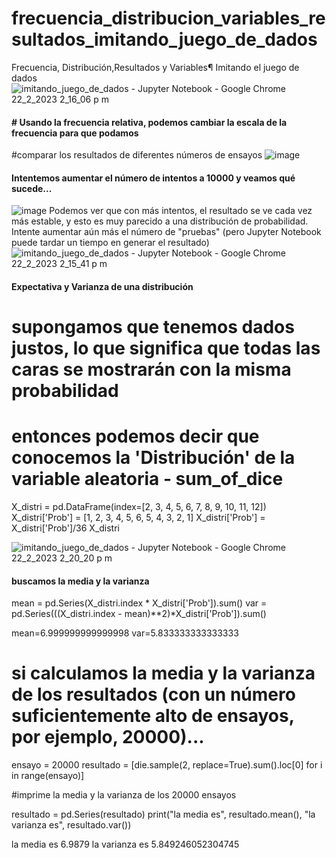 # frecuencia_distribucion_variables_resultados_imitando_juego_de_dados

Frecuencia, Distribución,Resultados y Variables¶
Imitando el juego de dados
![imitando_juego_de_dados - Jupyter Notebook - Google Chrome 22_2_2023 2_16_06 p  m](https://user-images.githubusercontent.com/91780371/220706394-08e74a18-8e28-4431-b0b6-dd7efa96b7a7.png)


#### # Usando la frecuencia relativa, podemos cambiar la escala de la frecuencia para que podamos 
#comparar los resultados de diferentes números de ensayos
![image](https://user-images.githubusercontent.com/91780371/220705545-8cf10b11-59ad-45b6-b859-4cf3c476264c.png)


#### Intentemos aumentar el número de intentos a 10000 y veamos qué sucede...
![image](https://user-images.githubusercontent.com/91780371/220705718-026f5db9-db29-4e68-bf82-e1cd6ecc51db.png)
Podemos ver que con más intentos, el resultado se ve cada vez más estable, y esto es muy parecido a una distribución de probabilidad.
Intente aumentar aún más el número de "pruebas" (pero Jupyter Notebook puede tardar un tiempo en generar el resultado)
![imitando_juego_de_dados - Jupyter Notebook - Google Chrome 22_2_2023 2_15_41 p  m](https://user-images.githubusercontent.com/91780371/220706463-d201b61e-f899-453e-b90a-51314349c309.png)

#### Expectativa y Varianza de una distribución


# supongamos que tenemos dados justos, lo que significa que todas las caras se mostrarán con la misma probabilidad
# entonces podemos decir que conocemos la 'Distribución' de la variable aleatoria - sum_of_dice


X_distri = pd.DataFrame(index=[2, 3, 4, 5, 6, 7, 8, 9, 10, 11, 12])
X_distri['Prob'] = [1, 2, 3, 4, 5, 6, 5, 4, 3, 2, 1]
X_distri['Prob'] = X_distri['Prob']/36
X_distri


![imitando_juego_de_dados - Jupyter Notebook - Google Chrome 22_2_2023 2_20_20 p  m](https://user-images.githubusercontent.com/91780371/220706360-23de2b03-68a9-4ba4-b606-ca3a8ab73391.png)

#### buscamos la media y la varianza
mean = pd.Series(X_distri.index * X_distri['Prob']).sum()
var = pd.Series(((X_distri.index - mean)**2)*X_distri['Prob']).sum()

mean=6.999999999999998 
var=5.833333333333333


# si calculamos la media y la varianza de los resultados (con un número suficientemente alto de ensayos, por ejemplo, 20000)...

ensayo = 20000
resultado = [die.sample(2, replace=True).sum().loc[0] for i in range(ensayo)]

#imprime la media y la varianza de los 20000 ensayos

resultado = pd.Series(resultado)
print("la media es", resultado.mean(), "la varianza es", resultado.var())

la media es 6.9879 la varianza es 5.849246052304745


